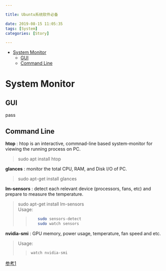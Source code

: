 ```yaml
---

title: Ubuntu系统软件必备

date: 2019-08-15 11:05:35
tags: [System]
categories: [Story]

---
```


<!-- vim-markdown-toc GFM -->

* [System Monitor](#system-monitor)
    * [GUI](#gui)
    * [Command Line](#command-line)

<!-- vim-markdown-toc -->

<!-- more -->

# System Monitor

## GUI

pass

## Command Line

**htop**
:   htop is an interactive, commnad-line based system-monitor for viewing the running process on PC.

> sudo apt install htop  


**glances**
:   monitor the total CPU, RAM, and Disk I/O of PC.

>   sudo apt-get install glances  


**lm-sensors**
:   detect each relevant device (processors, fans, etc) and prepare to measure the temperature.

>   sudo apt-get install lm-sensors  
>   Usage:  
>
> > ```sh  
> >    sudo sensors-detect  
> >    sudo watch sensors  
> > ```


**nvidia-smi**
:   GPU memory, power usage, temperature, fan speed and etc.

> Usage:  
>
> > ```sh
> > watch nvidia-smi
> > ```

[参考1](https://medium.com/@george.seif94/the-4-best-command-line-tools-for-monitoring-your-cpu-ram-and-gpu-usage-692e3053000f)

